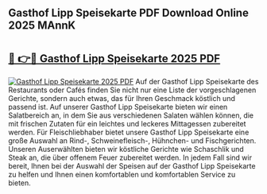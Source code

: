 ## Gasthof Lipp Speisekarte PDF Download Online 2025 MAnnK

# <h2><a href="http://gcd9ya1.nevu.top/?p=Gasthof+Lipp+Speisekarte">🔗 👉🔴 Gasthof Lipp Speisekarte 2025 PDF</a></h2>

[![Gasthof Lipp Speisekarte 2025 PDF](https://i.imgur.com/dBaPXMq.png)](http://gcd9ya1.nevu.top/?p=Gasthof+Lipp+Speisekarte)
Auf der Gasthof Lipp Speisekarte des Restaurants oder Cafés finden Sie nicht nur eine Liste der vorgeschlagenen Gerichte, sondern auch etwas, das für Ihren Geschmack köstlich und passend ist. Auf unserer Gasthof Lipp Speisekarte bieten wir einen Salatbereich an, in dem Sie aus verschiedenen Salaten wählen können, die mit frischen Zutaten für ein leichtes und leckeres Mittagessen zubereitet werden. Für Fleischliebhaber bietet unsere Gasthof Lipp Speisekarte eine große Auswahl an Rind-, Schweinefleisch-, Hühnchen- und Fischgerichten. Unseren Auserwählten bieten wir köstliche Gerichte wie Schaschlik und Steak an, die über offenem Feuer zubereitet werden. In jedem Fall sind wir bereit, Ihnen bei der Auswahl der Speisen auf der Gasthof Lipp Speisekarte zu helfen und Ihnen einen komfortablen und komfortablen Service zu bieten.

